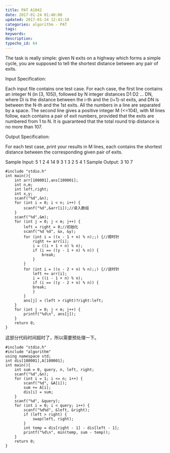 ```yaml
---
title: PAT A1042
date: 2017-01-24 01:40:00
updated: 2017-01-24 12:43:10
categories: algorithm - PAT
tags: 
keywords:
description:
typecho_id: 64
---
```


The task is really simple: given N exits on a highway which forms a simple cycle, you are supposed to tell the shortest distance between any pair of exits.

Input Specification:

Each input file contains one test case. For each case, the first line contains an integer N (in [3, 105]), followed by N integer distances D1 D2 ... DN, where Di is the distance between the i-th and the (i+1)-st exits, and DN is between the N-th and the 1st exits. All the numbers in a line are separated by a space. The second line gives a positive integer M (<=104), with M lines follow, each contains a pair of exit numbers, provided that the exits are numbered from 1 to N. It is guaranteed that the total round trip distance is no more than 107.

Output Specification:

For each test case, print your results in M lines, each contains the shortest distance between the corresponding given pair of exits.

Sample Input:
5 1 2 4 14 9
3
1 3
2 5
4 1
Sample Output:
3
10
7
   

    #include "stdio.h"
    int main(){
        int arr[100001],ans[100001];
        int n,m;
        int left,right;
        int x,y;
        scanf("%d",&n);
        for (int i = 0; i < n; i++) {
            scanf("%d",&arr[i]);//读入数组
        }
        scanf("%d",&m);
        for (int j = 0; j < m; j++) {
            left = right = 0;//初始化
            scanf("%d %d", &x, &y);
            for (int i = ((x - 1 + n) % n);;) {//顺时针
                right += arr[i];
                i = ((i + 1 + n) % n);
                if (i == ((y - 1 + n) % n)) {
                    break;
                }
            }
            for (int i = ((x - 2 + n) % n);;) {//逆时针
                left += arr[i];
                i = ((i - 1 + n) % n);
                if (i == ((y - 2 + n) % n)) {
                break;
                }
            }
            ans[j] = (left > right)?right:left;
        }
        for (int j = 0; j < m; j++) {
            printf("%d\n", ans[j]);
        }
        return 0;
    }

这部分代码时间超时了，所以需要预处理一下。

    #include "stdio.h"
    #include "algorithm"
    using namespace std;
    int dis[100001],A[100001];
    int main(){
        int sum = 0, query, n, left, right;
        scanf("%d",&n);
        for (int i = 1; i <= n; i++) {
            scanf("%d", &A[i]);
            sum += A[i];
            dis[i] = sum;
        }
        scanf("%d", &query);
        for (int i = 0; i < query; i++) {
            scanf("%d%d", &left, &right);
            if (left > right) {
                swap(left, right);
            }
            int temp = dis[right - 1] - dis[left - 1];
            printf("%d\n", min(temp, sum - temp));
        }
        return 0;
    }
